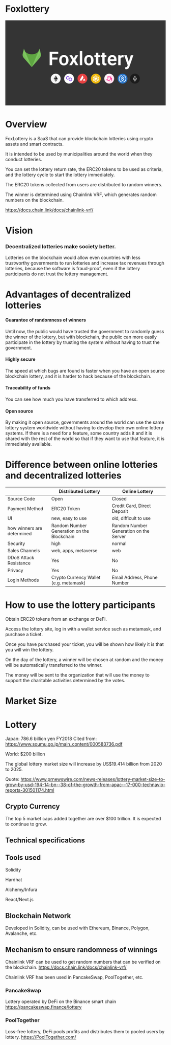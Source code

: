 # Foxlottery

![](img/header-logs.png)

# Overview
FoxLottery is a SaaS that can provide blockchain lotteries using crypto assets and smart contracts.

It is intended to be used by municipalities around the world when they conduct lotteries.

You can set the lottery return rate, the ERC20 tokens to be used as criteria, and the lottery cycle to start the lottery immediately.

The ERC20 tokens collected from users are distributed to random winners.

The winner is determined using Chainlink VRF, which generates random numbers on the blockchain.

https://docs.chain.link/docs/chainlink-vrf/

# Vision
### Decentralized lotteries make society better.

Lotteries on the blockchain would allow even countries with less trustworthy governments to run lotteries and increase tax revenues through lotteries, because the software is fraud-proof, even if the lottery participants do not trust the lottery management.

# Advantages of decentralized lotteries
#### Guarantee of randomness of winners

Until now, the public would have trusted the government to randomly guess the winner of the lottery, but with blockchain, the public can more easily participate in the lottery by trusting the system without having to trust the government.

#### Highly secure
The speed at which bugs are found is faster when you have an open source blockchain lottery, and it is harder to hack because of the blockchain.

#### Traceability of funds
You can see how much you have transferred to which address.

#### Open source
By making it open source, governments around the world can use the same lottery system worldwide without having to develop their own online lottery systems. If there is a need for a feature, some country adds it and it is shared with the rest of the world so that if they want to use that feature, it is immediately available.

# Difference between online lotteries and decentralized lotteries

| | Distributed Lottery | Online Lottery |
| ---- | ---- | ---- |
| Source Code | Open | Closed |
| Payment Method | ERC20 Token | Credit Card, Direct Deposit |
| UI | new, easy to use | old, difficult to use |
| how winners are determined | Random Number Generation on the Blockchain | Random Number Generation on the Server |
| Security | high | normal |
| Sales Channels | web, apps, metaverse | web |
| DDoS Attack Resistance | Yes | No |
| Privacy | Yes | No |
| Login Methods | Crypto Currency Wallet (e.g. metamask) | Email Address, Phone Number |

# How to use the lottery participants
Obtain ERC20 tokens from an exchange or DeFi.

Access the lottery site, log in with a wallet service such as metamask, and purchase a ticket.

Once you have purchased your ticket, you will be shown how likely it is that you will win the lottery.

On the day of the lottery, a winner will be chosen at random and the money will be automatically transferred to the winner.

The money will be sent to the organization that will use the money to support the charitable activities determined by the votes.

# Market Size
# Lottery
Japan: 786.6 billion yen FY2018
Cited from: https://www.soumu.go.jp/main_content/000583736.pdf

World: $200 billion

The global lottery market size will increase by US$19.414 billion from 2020 to 2025.

Quote: https://www.prnewswire.com/news-releases/lottery-market-size-to-grow-by-usd-194-14-bn--38-of-the-growth-from-apac--17-000-technavio-reports-301501174.html

## Crypto Currency
The top 5 market caps added together are over $100 trillion.
It is expected to continue to grow.

## Technical specifications
## Tools used
Solidity

Hardhat

Alchemy/Infura

React/Next.js

## Blockchain Network
Developed in Solidity, can be used with Ethereum, Binance, Polygon, Avalanche, etc.

## Mechanism to ensure randomness of winnings
Chainlink VRF can be used to get random numbers that can be verified on the blockchain.
https://docs.chain.link/docs/chainlink-vrf/

Chainlink VRF has been used in PancakeSwap, PoolTogether, etc.

### PancakeSwap
Lottery operated by DeFi on the Binance smart chain
https://pancakeswap.finance/lottery

### PoolTogether
Loss-free lottery, DeFi pools profits and distributes them to pooled users by lottery.
https://PoolTogether.com/

